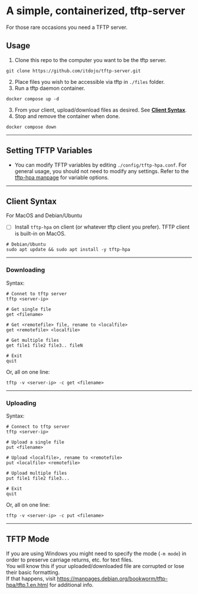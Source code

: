 # A simple, containerized, tftp-server

For those rare occasions you need a TFTP server.

## Usage

1. Clone this repo to the computer you want to be the tftp server.

```shell
git clone https://github.com/itdojo/tftp-server.git
```

2.  Place files you wish to be accessible via tftp in `./files` folder.
3.  Run a tftp daemon container.

```shell
docker compose up -d
```

3.  From your client, upload/download files as desired.  See [**Client Syntax**](#client-syntax).
4.  Stop and remove the container when done.

```shell
docker compose down
```

***

## Setting TFTP Variables

* You can modify TFTP variables by editing `./config/tftp-hpa.conf`.  For general usage, you should not need to modify any settings.  Refer to the [tftp-hpa manpage](https://manpages.debian.org/testing/tftpd-hpa/tftpd.8.en.html) for variable options.

***

## Client Syntax

For MacOS and Debian/Ubuntu

- [ ] Install `tftp-hpa` on client (or whatever tftp client you prefer).  TFTP client is built-in on MacOS.

```shell
# Debian/Ubuntu
sudo apt update && sudo apt install -y tftp-hpa
```

***

### Downloading

Syntax:

```shell
# Connet to tftp server
tftp <server-ip>

# Get single file
get <filename>

# Get <remotefile> file, rename to <localfile>
get <remotefile> <localfile>

# Get multiple files
get file1 file2 file3.. fileN

# Exit
quit
```

Or, all on one line:

```shell
tftp -v <server-ip> -c get <filename>
```

***

### Uploading

Syntax:

```shell
# Connect to tftp server
tftp <server-ip>

# Upload a single file
put <filename>

# Upload <localfile>, rename to <remotefile>
put <localfile> <remotefile>

# Upload multiple files
put file1 file2 file3...

# Exit
quit
```

Or, all on one line:

```shell
tftp -v <server-ip> -c put <filename>
```

***

## TFTP Mode

If you are using Windows you might need to specify the mode (`-m mode`) in order to preserve carriage returns, etc. for text files.  
You will know this if your uploaded/downloaded file are corrupted or lose their basic formatting.  
If that happens, visit https://manpages.debian.org/bookworm/tftp-hpa/tftp.1.en.html for additional info.

